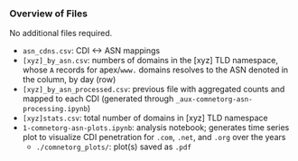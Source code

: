 ### Overview of Files

No additional files required.

- `asn_cdns.csv`: CDI <-> ASN mappings
- `[xyz]_by_asn.csv`: numbers of domains in the [xyz] TLD namespace, whose `A` records for apex/`www.` domains resolves to the ASN denoted in the column, by day (row)
- `[xyz]_by_asn_processed.csv`: previous file with aggregated counts and mapped to each CDI (generated through `_aux-comnetorg-asn-processing.ipynb`)
- `[xyz]stats.csv`: total number of domains in [xyz] TLD namespace
- `1-comnetorg-asn-plots.ipynb`: analysis notebook; generates time series plot to visualize CDI penetration for `.com`, `.net`, and `.org` over the years
  - `./comnetorg_plots/`: plot(s) saved as `.pdf`
